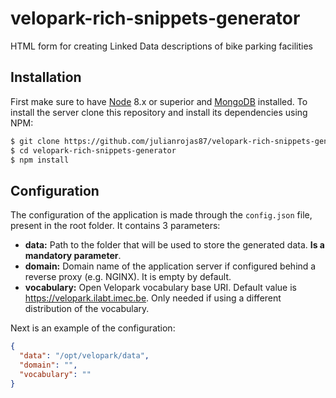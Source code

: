 # velopark-rich-snippets-generator
HTML form for creating Linked Data descriptions of bike parking facilities

## Installation
First make sure to have [Node](https://nodejs.org/en/) 8.x or superior and [MongoDB](https://docs.mongodb.com/manual/administration/install-community/) installed. To install the server clone this repository and install its dependencies using NPM:
``` bash
$ git clone https://github.com/julianrojas87/velopark-rich-snippets-generator.git
$ cd velopark-rich-snippets-generator
$ npm install
```

## Configuration
The configuration of the application is made through the `config.json` file, present in the root folder. It contains 3 parameters:

- **data:** Path to the folder that will be used to store the generated data. **Is a mandatory parameter**.
- **domain:** Domain name of the application server if configured behind a reverse proxy (e.g. NGINX). It is empty by default.
- **vocabulary:** Open Velopark vocabulary base URI. Default value is https://velopark.ilabt.imec.be. Only needed if using a different distribution of the vocabulary. 

Next is an example of the configuration:

```json
{
  "data": "/opt/velopark/data",
  "domain": "",
  "vocabulary": ""
}
```
